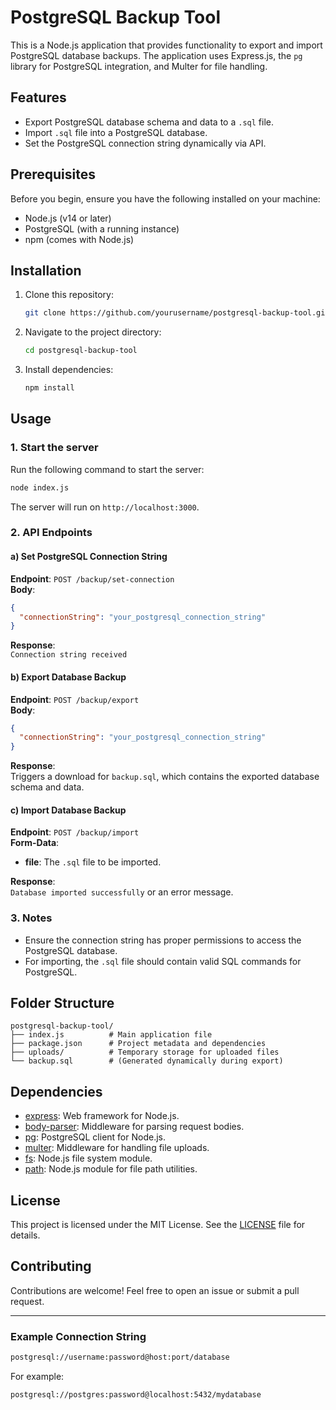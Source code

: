 
# PostgreSQL Backup Tool

This is a Node.js application that provides functionality to export and import PostgreSQL database backups. The application uses Express.js, the `pg` library for PostgreSQL integration, and Multer for file handling.

## Features

- Export PostgreSQL database schema and data to a `.sql` file.
- Import `.sql` file into a PostgreSQL database.
- Set the PostgreSQL connection string dynamically via API.

## Prerequisites

Before you begin, ensure you have the following installed on your machine:

- Node.js (v14 or later)
- PostgreSQL (with a running instance)
- npm (comes with Node.js)

## Installation

1. Clone this repository:

   ```bash
   git clone https://github.com/yourusername/postgresql-backup-tool.git
   ```

2. Navigate to the project directory:

   ```bash
   cd postgresql-backup-tool
   ```

3. Install dependencies:

   ```bash
   npm install
   ```

## Usage

### 1. Start the server

Run the following command to start the server:

```bash
node index.js
```

The server will run on `http://localhost:3000`.

### 2. API Endpoints

#### a) Set PostgreSQL Connection String

**Endpoint**: `POST /backup/set-connection`  
**Body**:
```json
{
  "connectionString": "your_postgresql_connection_string"
}
```
**Response**:  
`Connection string received`

#### b) Export Database Backup

**Endpoint**: `POST /backup/export`  
**Body**:
```json
{
  "connectionString": "your_postgresql_connection_string"
}
```
**Response**:  
Triggers a download for `backup.sql`, which contains the exported database schema and data.

#### c) Import Database Backup

**Endpoint**: `POST /backup/import`  
**Form-Data**:  
- **file**: The `.sql` file to be imported.

**Response**:  
`Database imported successfully` or an error message.

### 3. Notes

- Ensure the connection string has proper permissions to access the PostgreSQL database.
- For importing, the `.sql` file should contain valid SQL commands for PostgreSQL.

## Folder Structure

```
postgresql-backup-tool/
├── index.js          # Main application file
├── package.json      # Project metadata and dependencies
├── uploads/          # Temporary storage for uploaded files
└── backup.sql        # (Generated dynamically during export)
```

## Dependencies

- [express](https://www.npmjs.com/package/express): Web framework for Node.js.
- [body-parser](https://www.npmjs.com/package/body-parser): Middleware for parsing request bodies.
- [pg](https://www.npmjs.com/package/pg): PostgreSQL client for Node.js.
- [multer](https://www.npmjs.com/package/multer): Middleware for handling file uploads.
- [fs](https://nodejs.org/api/fs.html): Node.js file system module.
- [path](https://nodejs.org/api/path.html): Node.js module for file path utilities.

## License

This project is licensed under the MIT License. See the [LICENSE](LICENSE) file for details.

## Contributing

Contributions are welcome! Feel free to open an issue or submit a pull request.

---

### Example Connection String
```bash
postgresql://username:password@host:port/database
```

For example:
```bash
postgresql://postgres:password@localhost:5432/mydatabase
```
